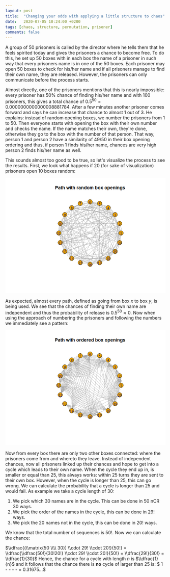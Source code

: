 ```yaml
---
layout: post
title:  "Changing your odds with applying a little structure to chaos"
date:   2020-07-05 10:24:00 +0200
tags: [chaos, structure, permutation, prisoner]
comments: false
---
```

A group of 50 prisoners is called by the director where he tells them that he feels spirited today and gives the prisoners a chance to become free. To do this, he set up 50 boxes with in each box the name of a prisoner in such way that every prisoners name is in one of the 50 boxes. Each prisoner may open 50 boxes to check for his/her name and if all prisoners manage to find their own name, they are released. However, the prisoners can only communicate before the process starts.

Almost directly, one of the prisoners mentions that this is nearly impossible: every prisoner has 50% chance of finding his/her name and with 100 prisoners, this gives a total chance of 0.5<sup>50</sup> = 0.0000000000000008881784. After a few minutes another prisoner comes forward and says he can increase that chance to almost 1 out of 3. He explains: instead of random opening boxes, we number the prisoners from 1 to 50. Then everyone starts with opening the box with their own number and checks the name. If the name matches their own, they're done, otherwise they go to the box with the number of that person. That way, person 1 and person 2 have a similarity of 49/50 in their box opening ordering and thus, if person 1 finds his/her name, chances are very high person 2 finds his/her name as well.

This sounds almost too good to be true, so let's visualize the process to see the results. First, we look what happens if 20 (for sake of visualization) prisoners open 10 boxes random:

![](2020-07-05-escaping-prisoners_files/figure-markdown_github/prisoners-1.png)

As expected, almost every path, defined as going from box *x* to box *y*, is being used. We see that the chances of finding their own name are independent and thus the probability of release is 0.5<sup>50</sup> ≈ 0. Now when using the approach of numbering the prisoners and following the numbers we immediately see a pattern:

![](2020-07-05-escaping-prisoners_files/figure-markdown_github/ordered-1.png)

Now from every box there are only two other boxes connected: where the prisoners come from and whereto they leave. Instead of independent chances, now all prisoners linked up their chances and hope to get into a cycle which leads to their own name. When the cycle they end up in, is smaller or equal than 25, this always works: within 25 turns they are sent to their own box. However, when the cycle is longer than 25, this can go wrong. We can calculate the probability that a cycle is longer than 25 and would fail. As example we take a cycle length of 30:

1.  We pick which 30 names are in the cycle. This can be done in 50 nCR 30 ways.
2.  We pick the order of the names in the cycle, this can be done in 29! ways.
3.  We pick the 20 names not in the cycle, this can be done in 20! ways.

We know that the total number of sequences is 50!. Now we can calculate the chance:

$\\dfrac{(\\matrix{50 \\\\ 30}) \\cdot 29! \\cdot 20!}{50!} = \\dfrac{\\dfrac{50!}{30!20!} \\cdot 29! \\cdot 20!}{50!} = \\dfrac{29!}{30!} = \\dfrac{1}{30}$ Hence, the chance for a cycle with length *n* is $\\dfrac{1}{n}$ and it follows that the chance there is **no** cycle of larger than 25 is: $ 1 - - - - = 0.31675...$
